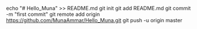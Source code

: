 echo "# Hello_Muna" >> README.md
git init
git add README.md
git commit -m "first commit"
git remote add origin https://github.com/MunaAmmar/Hello_Muna.git
git push -u origin master
